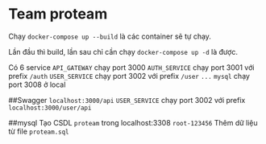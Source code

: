 # Team proteam

Chạy ```docker-compose up --build``` là các container sẽ tự chạy.

Lần đầu thì build, lần sau chỉ cần chạy ```docker-compose up -d``` là được.

Có 6 service
```API_GATEWAY``` chạy port 3000
```AUTH_SERVICE``` chạy port 3001 với prefix ```/auth```
```USER_SERVICE``` chạy port 3002 với prefix ```/user```
```...```
```mysql``` chạy port 3008 ở local

##Swagger
```localhost:3000/api```
```USER_SERVICE``` chạy port 3002 với prefix ```localhost:3000/user/api```

##mysql
Tạo CSDL ```proteam``` trong localhost:3308 ```root-123456```
Thêm dữ liệu từ file ```proteam.sql```
